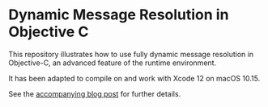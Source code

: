 # Dynamic Message Resolution in Objective C

This repository illustrates how to use fully dynamic message resolution in Objective-C, an advanced feature of the runtime environment.

It has been adapted to compile on and work with Xcode 12 on macOS 10.15.

See the [accompanying blog post](https://www.field-theory.org/posts/dynamic-message-resolution-in-objective-c.html) for further details.

